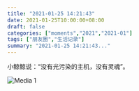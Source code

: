 ```yaml
---
title: "2021-01-25 14:21:43"
date: 2021-01-25T10:00:00+08:00
draft: false
categories: ["moments","2021","2021-01"]
tags: ["朋友圈","生活记录"]
summary: "2021-01-25 14:21:43..."
---
```


小鲸鲸说：“没有光污染的主机，没有灵魂”。

![Media 1](/Moments/photos/2021-01-25/202101251421430.jpg)

